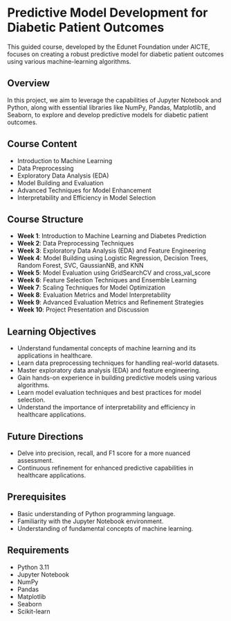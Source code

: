 # Predictive Model Development for Diabetic Patient Outcomes

This guided course, developed by the Edunet Foundation under AICTE, focuses on creating a robust predictive model for diabetic patient outcomes using various machine-learning algorithms.

## Overview
In this project, we aim to leverage the capabilities of Jupyter Notebook and Python, along with essential libraries like NumPy, Pandas, Matplotlib, and Seaborn, to explore and develop predictive models for diabetic patient outcomes.

## Course Content
- Introduction to Machine Learning
- Data Preprocessing
- Exploratory Data Analysis (EDA)
- Model Building and Evaluation
- Advanced Techniques for Model Enhancement
- Interpretability and Efficiency in Model Selection

## Course Structure
- **Week 1**: Introduction to Machine Learning and Diabetes Prediction
- **Week 2**: Data Preprocessing Techniques
- **Week 3**: Exploratory Data Analysis (EDA) and Feature Engineering
- **Week 4**: Model Building using Logistic Regression, Decision Trees, Random Forest, SVC, GaussianNB, and KNN
- **Week 5**: Model Evaluation using GridSearchCV and cross_val_score
- **Week 6**: Feature Selection Techniques and Ensemble Learning
- **Week 7**: Scaling Techniques for Model Optimization
- **Week 8**: Evaluation Metrics and Model Interpretability
- **Week 9**: Advanced Evaluation Metrics and Refinement Strategies
- **Week 10**: Project Presentation and Discussion

## Learning Objectives
- Understand fundamental concepts of machine learning and its applications in healthcare.
- Learn data preprocessing techniques for handling real-world datasets.
- Master exploratory data analysis (EDA) and feature engineering.
- Gain hands-on experience in building predictive models using various algorithms.
- Learn model evaluation techniques and best practices for model selection.
- Understand the importance of interpretability and efficiency in healthcare applications.

## Future Directions
- Delve into precision, recall, and F1 score for a more nuanced assessment.
- Continuous refinement for enhanced predictive capabilities in healthcare applications.

## Prerequisites
- Basic understanding of Python programming language.
- Familiarity with the Jupyter Notebook environment.
- Understanding of fundamental concepts of machine learning.

## Requirements
- Python 3.11
- Jupyter Notebook
- NumPy
- Pandas
- Matplotlib
- Seaborn
- Scikit-learn

